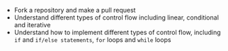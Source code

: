 - Fork a repository and make a pull request
- Understand different types of control flow including linear, conditional and iterative
- Understand how to implement different types of control flow, including `if` and `if/else statements`, `for` loops and `while` loops

